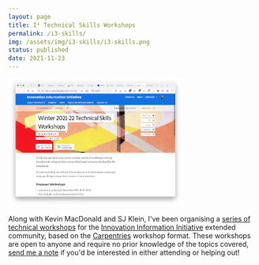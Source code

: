 ```yaml
---
layout: page
title: I³ Technical Skills Workshops
permalink: /i3-skills/
img: /assets/img/i3-skills/i3-skills.png
status: published
date: 2021-11-23
---
```


<img src="/assets/img/i3-skills/i3-skills.png" width="70%" />

Along with Kevin MacDonald and SJ Klein, I've been organising a [series of technical workshops](https://iii.pubpub.org/pub/fall-2021-technical) for the [Innovation Information Initiative](https://iii.pubpub.org) extended community, based on the [Carpentries](https://carpentries.org/) workshop format. These workshops are open to anyone and require no prior knowledge of the topics covered, [send me a note](mailto:agnesfcameron@protonmail.com) if you'd be interested in either attending or helping out!